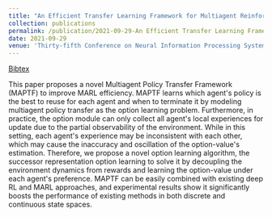 ```yaml
---
title: "An Efficient Transfer Learning Framework for Multiagent Reinforcement Learning"
collection: publications
permalink: /publication/2021-09-29-An Efficient Transfer Learning Framework for Multiagent Reinforcement Learning
date: 2021-09-29
venue: 'Thirty-fifth Conference on Neural Information Processing Systems (NeurIPS 2021)'
---
```

[Bibtex](http://tianpeiyang.github.io/files/NeurIPS2021_maptf.bib)



This paper proposes a novel Multiagent Policy Transfer Framework (MAPTF) to improve MARL efficiency. MAPTF learns which agent's policy is the best to reuse for each agent and when to terminate it by modeling multiagent policy transfer as the option learning problem. Furthermore, in practice, the option module can only collect all agent's local experiences for update due to the partial observability of the environment. While in this setting, each agent's experience may be inconsistent with each other, which may cause the inaccuracy and oscillation of the option-value's estimation. Therefore, we propose a novel option learning algorithm, the successor representation option learning to solve it by decoupling the environment dynamics from rewards and learning the option-value under each agent's preference. MAPTF can be easily combined with existing deep RL and MARL approaches, and experimental results show it significantly boosts the performance of existing methods in both discrete and continuous state spaces.